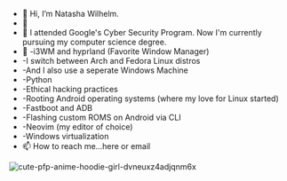 - 👋 Hi, I’m Natasha Wilhelm. 
- 👀  
- 🌱 I attended Google's Cyber Security Program. Now I'm currently pursuing my computer science degree.
- 💞️ -i3WM and hyprland (Favorite Window Manager)
-    -I switch between Arch and Fedora Linux distros
-    -And I also use a seperate Windows Machine
-    -Python
-    -Ethical hacking practices
-    -Rooting Android operating systems (where my love for Linux started)
-    -Fastboot and ADB
-    -Flashing custom ROMS on Android via CLI
-    -Neovim (my editor of choice)
-    -Windows virtualization 
- 📫 How to reach me...here or email


<!---
Ndub40/Ndub40 is a ✨ special ✨ repository because its `README.md` (this file) appears on your GitHub profile.
You can click the Preview link to take a look at your changes.
--->
![cute-pfp-anime-hoodie-girl-dvneuxz4adjqnm6x](https://github.com/NDub40/Ndub40/assets/96153503/ea07b92b-66f7-4b5a-a74f-249182e26252)
